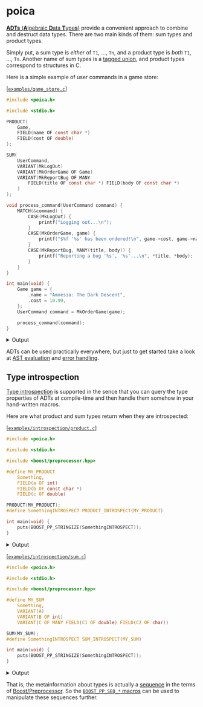 # poica

[**ADTs** (**A**lgebraic **D**ata **T**ype**s**)] provide a convenient approach to combine and destruct data types. There are two main kinds of them: sum types and product types.

Simply put, a sum type is _either_ of `T1`, ..., `Tn`, and a product type is _both_ `T1`, ..., `Tn`. Another name of sum types is a [tagged union], and product types correspond to structures in C.

Here is a simple example of user commands in a game store:

[**ADTs** (**A**lgebraic **D**ata **T**ype**s**)]: https://en.wikipedia.org/wiki/Algebraic_data_type
[tagged union]: https://en.wikipedia.org/wiki/Tagged_union


[[`examples/game_store.c`](examples/game_store.c)]
```c
#include <poica.h>

#include <stdio.h>

PRODUCT(
    Game,
    FIELD(name OF const char *)
    FIELD(cost OF double)
);

SUM(
    UserCommand,
    VARIANT(MkLogOut)
    VARIANT(MkOrderGame OF Game)
    VARIANT(MkReportBug OF MANY
        FIELD(title OF const char *) FIELD(body OF const char *)
    )
);

void process_command(UserCommand command) {
    MATCH(&command) {
        CASE(MkLogOut) {
            printf("Logging out...\n");
        }
        CASE(MkOrderGame, game) {
            printf("$%f '%s' has been ordered!\n", game->cost, game->name);
        }
        CASE(MkReportBug, MANY(title, body)) {
            printf("Reporting a bug '%s', '%s'...\n", *title, *body);
        }
    }
}

int main(void) {
    Game game = {
        .name = "Amnesia: The Dark Descent",
        .cost = 10.99,
    };
    UserCommand command = MkOrderGame(game);

    process_command(command);
}
```

<details>
    <summary>Output</summary>

```
$10.990000 'Amnesia: The Dark Descent' has been ordered!
```

</details>

ADTs can be used practically everywhere, but just to get started take a look at [AST evaluation] and [error handling].

[AST evaluation]: https://github.com/Hirrolot/poica/wiki/AST-evaluation
[error handling]: https://github.com/Hirrolot/poica/wiki/Error-handling

## Type introspection

[Type introspection] is supported in the sence that you can query the type properties of ADTs at compile-time and then handle them somehow in your hand-written macros.

Here are what product and sum types return when they are introspected:

[Type introspection]: https://en.wikipedia.org/wiki/Introspection_(computer_science)

[[`examples/introspection/product.c`](examples/introspection/product.c)]
```c
#include <poica.h>

#include <stdio.h>

#include <boost/preprocessor.hpp>

#define MY_PRODUCT                                                             \
    Something,                                                                 \
    FIELD(a OF int)                                                            \
    FIELD(b OF const char *)                                                   \
    FIELD(c OF double)                                                         \

PRODUCT(MY_PRODUCT);
#define SomethingINTROSPECT PRODUCT_INTROSPECT(MY_PRODUCT)

int main(void) {
    puts(BOOST_PP_STRINGIZE(SomethingINTROSPECT));
}
```

<details>
    <summary>Output</summary>

```
((a)(int)) ((b)(const char *)) ((c)(double))
```

</details>

[[`examples/introspection/sum.c`](examples/introspection/sum.c)]
```c
#include <poica.h>

#include <stdio.h>

#include <boost/preprocessor.hpp>

#define MY_SUM                                                             \
    Something,                                                             \
    VARIANT(A)                                                             \
    VARIANT(B OF int)                                                      \
    VARIANT(C OF MANY FIELD(C1 OF double) FIELD(C2 OF char))               \

SUM(MY_SUM);
#define SomethingINTROSPECT SUM_INTROSPECT(MY_SUM)

int main(void) {
    puts(BOOST_PP_STRINGIZE(SomethingINTROSPECT));
}
```

<details>
    <summary>Output</summary>

```
((POICA_VARIANT_EMPTY)(A))
((POICA_VARIANT_SINGLE)(B)(int))
((POICA_VARIANT_MANY)(C)( ((C1)(double)) ((C2)(char)) ))
```

</details>

That is, the metainformation about types is actually a [sequence] in the terms of [Boost/Preprocessor]. So the [`BOOST_PP_SEQ_*` macros] can be used to manipulate these sequences further.

[sequence]: https://www.boost.org/doc/libs/1_53_0/libs/preprocessor/doc/data/sequences.html
[Boost/Preprocessor]: https://www.boost.org/doc/libs/1_53_0/libs/preprocessor/doc/
[`BOOST_PP_SEQ_*` macros]: https://www.boost.org/doc/libs/1_53_0/libs/preprocessor/doc/headers/seq.html
